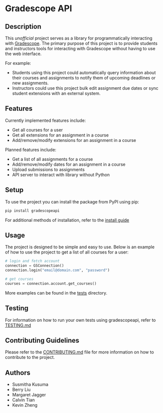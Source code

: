 # Gradescope API

## Description

This *unofficial* project serves as a library for programmatically interacting with [Gradescope](https://www.gradescope.com/). The primary purpose of this project is to provide students and instructors tools for interacting with Gradescope without having to use the web interface.

For example:

* Students using this project could automatically query information about their courses and assignments to notify them of upcoming deadlines or new assignments.
* Instructors could use this project bulk edit assignment due dates or sync student extensions with an external system.

## Features

Currently implemented features include:

* Get all courses for a user
* Get all extensions for an assignment in a course
* Add/remove/modify extensions for an assignment in a course

Planned features include:

* Get a list of all assignments for a course
* Add/remove/modify dates for an assignment in a course
* Upload submissions to assignments
* API server to interact with library without Python

## Setup

To use the project you can install the package from PyPI using pip:

```bash
pip install gradescopeapi
```

For additional methods of installation, refer to the [install guide](docs/INSTALL.md)

## Usage

The project is designed to be simple and easy to use. Below is an example of how to use the project to get a list of all courses for a user:

```python
# login and fetch account
connection = GSConnection()
connection.login("email@domain.com", "password")

# get courses
courses = connection.account.get_courses()
```

More examples can be found in the [tests](tests/) directory.

## Testing

For information on how to run your own tests using gradescopeapi, refer to [TESTING.md](docs/TESTING.md)

## Contributing Guidelines

Please refer to the [CONTRIBUTING.md](docs/CONTRIBUTING.md) file for more information on how to contribute to the project.

## Authors

- Susmitha Kusuma
- Berry Liu
- Margaret Jagger
- Calvin Tian
- Kevin Zheng
